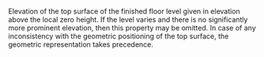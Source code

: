 Elevation of the top surface of the finished floor level given in elevation above the local zero height. If the level varies and there is no significantly more prominent elevation, then this property may be omitted. In case of any inconsistency with the geometric positioning of the top surface, the geometric representation takes precedence.
